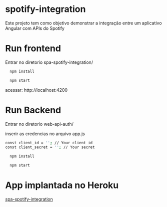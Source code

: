 # spotify-integration
Este projeto tem como objetivo demonstrar a integração entre um aplicativo Angular com APIs do Spotify


# Run frontend
Entrar no diretorio spa-spotify-integration/
```sh
  npm install
```
```sh
  npm start
```

acessar: http://localhost:4200

# Run Backend

Entrar no diretorio web-api-auth/

inserir as credencias no arquivo app.js 
```sh
const client_id = ''; // Your client id
const client_secret = ''; // Your secret
```
```sh
  npm install
```
```sh
  npm start
```
# App implantada no Heroku
[spa-spotify-integration](https://spa-spotify-integration-1987.herokuapp.com) 
 
